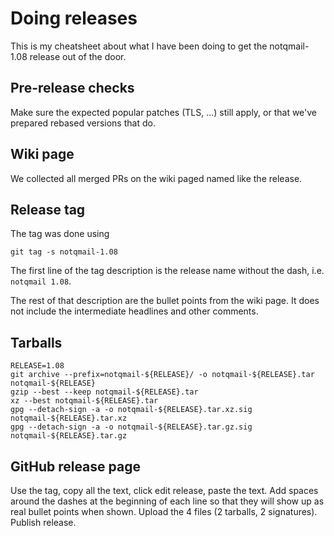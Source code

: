 # Doing releases

This is my cheatsheet about what I have been doing to get the notqmail-1.08 release out of the door.

## Pre-release checks

Make sure the expected popular patches (TLS, ...) still apply, or that we've prepared rebased versions that do.

## Wiki page

We collected all merged PRs on the wiki paged named like the release.

## Release tag

The tag was done using

```shell
git tag -s notqmail-1.08
```

The first line of the tag description is the release name without the dash, i.e. ```notqmail 1.08```.

The rest of that description are the bullet points from the wiki page. It does not include the intermediate headlines and other comments.

## Tarballs

```shell
RELEASE=1.08
git archive --prefix=notqmail-${RELEASE}/ -o notqmail-${RELEASE}.tar notqmail-${RELEASE}
gzip --best --keep notqmail-${RELEASE}.tar
xz --best notqmail-${RELEASE}.tar
gpg --detach-sign -a -o notqmail-${RELEASE}.tar.xz.sig notqmail-${RELEASE}.tar.xz
gpg --detach-sign -a -o notqmail-${RELEASE}.tar.gz.sig notqmail-${RELEASE}.tar.gz
```

## GitHub release page

Use the tag, copy all the text, click edit release, paste the text. Add spaces around the dashes at the beginning of each line so that they will show up as real bullet points when shown. Upload the 4 files (2 tarballs, 2 signatures). Publish release.